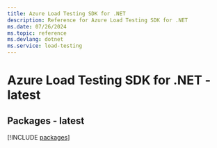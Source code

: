 ```yaml
---
title: Azure Load Testing SDK for .NET
description: Reference for Azure Load Testing SDK for .NET
ms.date: 07/26/2024
ms.topic: reference
ms.devlang: dotnet
ms.service: load-testing
---
```

# Azure Load Testing SDK for .NET - latest
## Packages - latest
[!INCLUDE [packages](load-testing-index.md)]